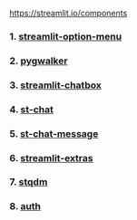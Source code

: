 https://streamlit.io/components
### 1.  [streamlit-option-menu](https://github.com/victoryhb/streamlit-option-menu)
### 2.  [pygwalker](https://github.com/Kanaries/pygwalker)
### 3. [streamlit-chatbox](https://github.com/liunux4odoo/streamlit-chatbox)
### 4.  [st-chat](https://github.com/AI-Yash/st-chat)
### 5. [st-chat-message](https://github.com/undo76/st-chat-message)

### 6. [streamlit-extras](https://arnaudmiribel.github.io/streamlit-extras)
### 7. [stqdm](https://github.com/Wirg/stqdm)
### 8. [auth](https://github.com/mkhorasani/Streamlit-Authenticator)

